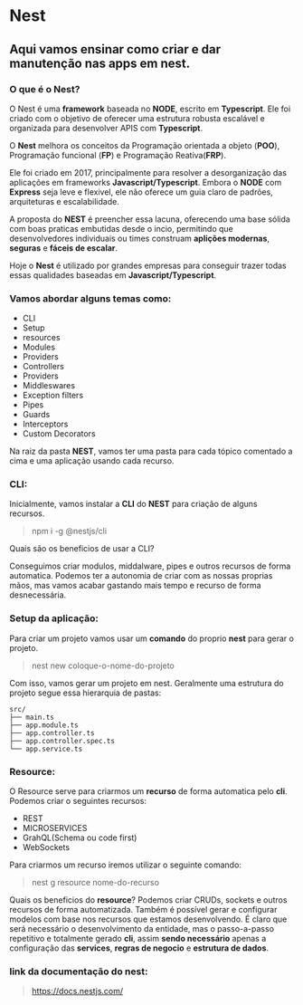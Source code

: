 # Nest

## Aqui vamos ensinar como criar e dar manutenção nas apps em nest. 

### O que é o Nest?

O Nest é uma **framework** baseada no **NODE**, escrito em **Typescript**. Ele foi criado com o objetivo de oferecer uma estrutura robusta escalável e organizada para desenvolver APIS com **Typescript**.

O **Nest** melhora os conceitos da Programação orientada a objeto (**POO**), Programação funcional (**FP**) e Programação Reativa(**FRP**).

Ele foi criado em 2017, principalmente para resolver a desorganização das aplicações em frameworks **Javascript/Typescript**. Embora o **NODE** com **Express** seja leve e flexivel, ele não oferece um guia claro de padrões, arquiteturas e escalabilidade.

A proposta do **NEST** é preencher essa lacuna, oferecendo uma base sólida com boas praticas embutidas desde o incio, permitindo que desenvolvedores individuais ou times construam **aplições modernas**, **seguras** e **fáceis de escalar**.

Hoje o **Nest** é utilizado por grandes empresas para conseguir trazer todas essas qualidades baseadas em **Javascript/Typescript**.

### Vamos abordar alguns temas como:

- CLI
- Setup
- resources
- Modules
- Providers
- Controllers
- Providers
- Middleswares
- Exception filters
- Pipes
- Guards
- Interceptors
- Custom Decorators

Na raiz da pasta **NEST**, vamos ter uma pasta para cada tópico comentado a cima e uma aplicação usando cada recurso.

### CLI:

Inicialmente, vamos instalar a **CLI** do **NEST** para criação de alguns recursos. 

> npm i -g @nestjs/cli

Quais são os beneficios de usar a CLI?

Conseguimos criar modulos, middalware, pipes e outros recursos de forma automatica. Podemos ter a autonomia de criar com as nossas proprias mãos, mas vamos acabar gastando mais tempo e recurso de forma desnecessária.

### Setup da aplicação:

Para criar um projeto vamos usar um **comando** do proprio **nest** para gerar o projeto.

> nest new coloque-o-nome-do-projeto

Com isso, vamos gerar um projeto em nest. Geralmente uma estrutura do projeto segue essa hierarquia de pastas:

```
src/
├── main.ts
├── app.module.ts
├── app.controller.ts
├── app.controller.spec.ts
└── app.service.ts

```

### Resource:

O Resource serve para criarmos um **recurso** de forma automatica pelo **cli**. Podemos criar o seguintes recursos:

- REST
- MICROSERVICES
- GrahQL(Schema ou code first)
- WebSockets

Para criarmos um recurso iremos utilizar o seguinte comando:

> nest g resource nome-do-recurso

Quais os beneficios do **resource**?
Podemos criar CRUDs, sockets e outros recursos de forma automatizada. Também é possível gerar e configurar modelos com base nos recursos que estamos desenvolvendo. É claro que será necessário o desenvolvimento da entidade, mas o passo-a-passo repetitivo e totalmente gerado **cli**, assim **sendo necessário** apenas a configuração das **services**, **regras de negocio** e **estrutura de dados**.



### link da documentação do nest:

> https://docs.nestjs.com/